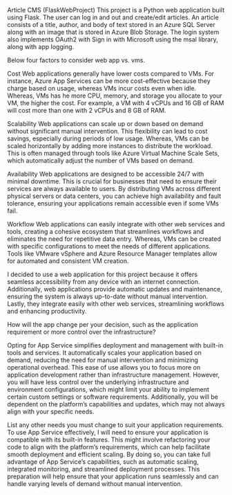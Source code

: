 Article CMS (FlaskWebProject)
This project is a Python web application built using Flask. The user can log in and out and create/edit articles. An article consists of a title, author, and body of text stored in an Azure SQL Server along with an image that is stored in Azure Blob Storage. The login system also implements OAuth2 with Sign in with Microsoft using the msal library, along with app logging.

Below four factors to consider web app vs. vms.

Cost
Web applications generally have lower costs compared to VMs. For instance, Azure App Services can be more cost-effective because they charge based on usage, whereas VMs incur costs even when idle.  Whereas, VMs has he more CPU, memory, and storage you allocate to your VM, the higher the cost. For example, a VM with 4 vCPUs and 16 GB of RAM will cost more than one with 2 vCPUs and 8 GB of RAM.

Scalability
Web applications can scale up or down based on demand without significant manual intervention. This flexibility can lead to cost savings, especially during periods of low usage.  Whereas, VMs can be scaled horizontally by adding more instances to distribute the workload. This is often managed through tools like Azure Virtual Machine Scale Sets, which automatically adjust the number of VMs based on demand.

Availability
Web applications are designed to be accessible 24/7 with minimal downtime. This is crucial for businesses that need to ensure their services are always available to users. By distributing VMs across different physical servers or data centers, you can achieve high availability and fault tolerance, ensuring your applications remain accessible even if some VMs fail.

Workflow
Web applications can easily integrate with other web services and tools, creating a cohesive ecosystem that streamlines workflows and eliminates the need for repetitive data entry. Whereas, VMs can be created with specific configurations to meet the needs of different applications. Tools like VMware vSphere and Azure Resource Manager templates allow for automated and consistent VM creation.

I decided to use a web application for this project because it offers seamless accessibility from any device with an internet connection. Additionally, web applications provide automatic updates and maintenance, ensuring the system is always up-to-date without manual intervention. Lastly, they integrate easily with other web services, streamlining workflows and enhancing productivity.

How will the app change per your decision, such as the application requirement or more control over the infrastructure?

Opting for App Service simplifies deployment and management with built-in tools and services. It automatically scales your application based on demand, reducing the need for manual intervention and minimizing operational overhead. This ease of use allows you to focus more on application development rather than infrastructure management. However, you will have less control over the underlying infrastructure and environment configurations, which might limit your ability to implement certain custom settings or software requirements. Additionally, you will be dependent on the platform’s capabilities and updates, which may not always align with your specific needs.

List any other needs you must change to suit your application requirements.
To use App Service effectively, I will need to ensure your application is compatible with its built-in features. This might involve refactoring your code to align with the platform’s requirements, which can help facilitate smooth deployment and efficient scaling. By doing so, you can take full advantage of App Service’s capabilities, such as automatic scaling, integrated monitoring, and streamlined deployment processes. This preparation will help ensure that your application runs seamlessly and can handle varying levels of demand without manual intervention.
